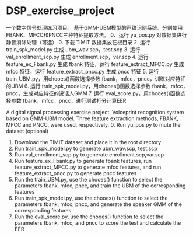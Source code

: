 # DSP_exercise_project

一个数字信号处理练习项目。
基于GMM-UBM模型的声纹识别系统。分别使用FBANK、MFCC和PNCC三种特征提取方法。
0、运行 yu_pos.py 对数据集进行静音消除处理（可选）
0. 下载 TIMIT 数据集放在根目录
2. 运行 train_spk_model.py 生成 ubm_wav.scp，test.scp
3. 运行  val_enrollment_scp.py  生成 enrollment.scp，var.scp
4. 运行 feature_ex_Fbank.py 生成 fbank 特征，运行 feature_extract_MFCC.py 生成 mfcc 特征，运行 feature_extract_pncc.py 生成 pncc 特征
5. 运行 train_UBM.py，用chooes()函数选择参数 fbank，mfcc，pncc，训练对应特征的UBM
6. 运行 train_spk_model.py，用chooes()函数选择参数 fbank，mfcc，pncc，生成对应特征的说话人GMM
7. 运行 eval_score.py，用chooes()函数选择参数 fbank，mfcc，pncc，进行测试打分计算EER

A digital signal processing exercise project.
Voiceprint recognition system based on GMM-UBM model. Three feature extraction methods, FBANK, MFCC and PNCC, were used, respectively.
0. Run yu_pos.py to mute the dataset (optional)
1. Download the TIMIT dataset and place it in the root directory
2. Run train_spk_model.py to generate ubm_wav.scp, test.scp
3. Run val_enrollment_scp.py to generate enrollment.scp,var.scp
4. Run feature_ex_Fbank.py to generate fbank features, run feature_extract_MFCC.py to generate mfcc features, and run feature_extract_pncc.py to generate pncc features
5. Run the train_UBM.py, use the chooes() function to select the parameters fbank, mfcc, pncc, and train the UBM of the corresponding features
6. Run train_spk_model.py, use the chooes() function to select the parameters fbank, mfcc, pncc, and generate the speaker GMM of the corresponding features
7. Run the eval_score.py, use the chooes() function to select the parameters fbank, mfcc, and pncc to score the test and calculate the EER

